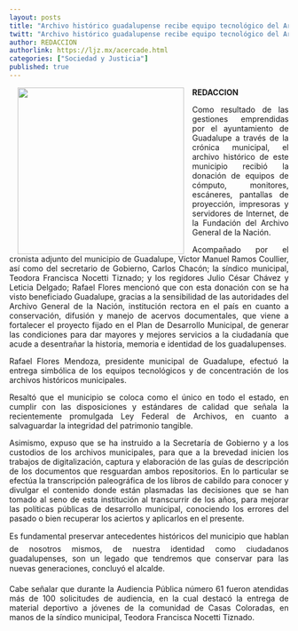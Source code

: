 ```yaml
---
layout: posts
title: "Archivo histórico guadalupense recibe equipo tecnológico del Archivo General de la Nación"
twitt: "Archivo histórico guadalupense recibe equipo tecnológico del Archivo General de la Nación"
author: REDACCION
authorlink: https://ljz.mx/acercade.html
categories: ["Sociedad y Justicia"]
published: true
---
```

<p style="text-align: justify;">
  <img src="images/stories/fotos_marzo/p10 gpe.jpg" border="0" width="300" style="margin-left: 15px; margin-right: 15px; float: left;" /><strong>REDACCION</strong>
</p>

<p style="text-align: justify;">
  Como resultado de las gestiones emprendidas por el ayuntamiento de Guadalupe a través de la crónica municipal, el archivo histórico de este municipio recibió la donación de equipos de cómputo, monitores, escáneres, pantallas de proyección, impresoras y servidores de Internet, de la Fundación del Archivo General de la Nación.
</p>

<p style="text-align: justify;">
  Acompañado por el cronista adjunto del municipio de Guadalupe, Víctor Manuel Ramos Coullier, así como del secretario de Gobierno, Carlos Chacón; la síndico municipal, Teodora Francisca Nocetti Tiznado; y los regidores Julio César Chávez y Leticia Delgado; Rafael Flores mencionó que con esta donación con se ha visto beneficiado Guadalupe, gracias a la sensibilidad de las autoridades del Archivo General de la Nación, institución rectora en el país en cuanto a conservación, difusión y manejo de acervos documentales, que viene a fortalecer el proyecto fijado en el Plan de Desarrollo Municipal, de generar las condiciones para dar mayores y mejores servicios a la ciudadanía que acude a desentrañar la historia, memoria e identidad de los guadalupenses.
</p>

<p style="text-align: justify;">
  Rafael Flores Mendoza, presidente municipal de Guadalupe, efectuó la entrega simbólica de los equipos tecnológicos y de concentración de los archivos históricos municipales.
</p>

<p style="text-align: justify;">
  Resaltó que el municipio se coloca como el único en todo el estado, en cumplir con las disposiciones y estándares de calidad que señala la recientemente promulgada Ley Federal de Archivos, en cuanto a salvaguardar la integridad del patrimonio tangible.
</p>

<p style="text-align: justify;">
  Asimismo, expuso que se ha instruido a la Secretaría de Gobierno y a los custodios de los archivos municipales, para que a la brevedad inicien los trabajos de digitalización, captura y elaboración de las guías de descripción de los documentos que resguardan ambos repositorios. En lo particular se efectúa la transcripción paleográfica de los libros de cabildo para conocer y divulgar el contenido donde están plasmadas las decisiones que se han tomado al seno de esta institución al transcurrir de los años, para mejorar las políticas públicas de desarrollo municipal, conociendo los errores del pasado o bien recuperar los aciertos y aplicarlos en el presente.
</p>

<p style="text-align: justify;">
  Es fundamental preservar antecedentes históricos del municipio que hablan de nosotros mismos, de nuestra identidad como ciudadanos guadalupenses, son un legado que tendremos que conservar para las nuevas generaciones, concluyó el alcalde.
</p>

<p style="text-align: justify;">
  Cabe señalar que durante la Audiencia Pública número 61 fueron atendidas más de 100 solicitudes de audiencia, en la cual destacó la entrega de material deportivo a jóvenes de la comunidad de Casas Coloradas, en manos de la síndico municipal, Teodora Francisca Nocetti Tiznado.
</p>
